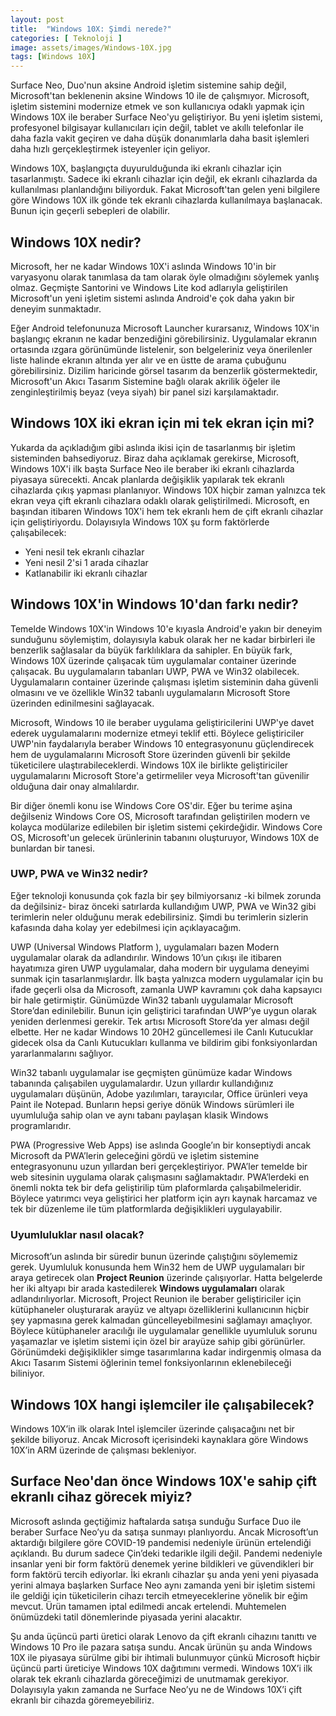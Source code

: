 ```yaml
---
layout: post
title:  "Windows 10X: Şimdi nerede?"
categories: [ Teknoloji ]
image: assets/images/Windows-10X.jpg
tags: [Windows 10X]
---
```

Surface Neo, Duo'nun aksine Android işletim sistemine sahip değil, Microsoft'tan beklenenin aksine Windows 10 ile de çalışmıyor. Microsoft, işletim sistemini modernize etmek ve son kullanıcıya odaklı yapmak için Windows 10X ile beraber Surface Neo'yu geliştiriyor. Bu yeni işletim sistemi, profesyonel bilgisayar kullanıcıları için değil, tablet ve akıllı telefonlar ile daha fazla vakit geçiren ve daha düşük donanımlarla daha basit işlemleri daha hızlı gerçekleştirmek isteyenler için geliyor.

Windows 10X, başlangıçta duyurulduğunda iki ekranlı cihazlar için tasarlanmıştı. Sadece iki ekranlı cihazlar için değil, ek ekranlı cihazlarda da kullanılması planlandığını biliyorduk. Fakat Microsoft'tan gelen yeni bilgilere göre Windows 10X ilk gönde tek ekranlı cihazlarda kullanılmaya başlanacak. Bunun için geçerli sebepleri de olabilir.

## Windows 10X nedir?
Microsoft, her ne kadar Windows 10X'i aslında Windows 10'in bir varyasyonu olarak tanımlasa da tam olarak öyle olmadığını söylemek yanlış olmaz. Geçmişte Santorini ve Windows Lite kod adlarıyla geliştirilen Microsoft'un yeni işletim sistemi aslında Android'e çok daha yakın bir deneyim sunmaktadır.


Eğer Android telefonunuza Microsoft Launcher kurarsanız, Windows 10X'in başlangıç ekranın ne kadar benzediğini görebilirsiniz. Uygulamalar ekranın ortasında ızgara görünümünde listelenir, son belgeleriniz veya önerilenler liste halinde ekranın altında yer alır ve en üstte de arama çubuğunu görebilirsiniz. Dizilim haricinde görsel tasarım da benzerlik göstermektedir, Microsoft'un Akıcı Tasarım Sistemine bağlı olarak akrilik öğeler ile zenginleştirilmiş beyaz (veya siyah) bir panel sizi karşılamaktadır.

## Windows 10X iki ekran için mi tek ekran için mi?
Yukarda da açıkladığım gibi aslında ikisi için de tasarlanmış bir işletim sisteminden bahsediyoruz. Biraz daha açıklamak gerekirse, Microsoft, Windows 10X'i ilk başta Surface Neo ile beraber iki ekranlı cihazlarda piyasaya sürecekti. Ancak planlarda değişiklik yapılarak tek ekranlı cihazlarda çıkış yapması planlanıyor. Windows 10X hiçbir zaman yalnızca tek ekran veya çift ekranlı cihazlara odaklı olarak geliştirilmedi. Microsoft, en başından itibaren Windows 10X'i hem tek ekranlı hem de çift ekranlı cihazlar için geliştiriyordu. Dolayısıyla Windows 10X şu form faktörlerde çalışabilecek:

- Yeni nesil tek ekranlı cihazlar
- Yeni nesil 2'si 1 arada cihazlar
- Katlanabilir iki ekranlı cihazlar

## Windows 10X'in Windows 10'dan farkı nedir?
Temelde Windows 10X'in Windows 10'e kıyasla Android'e yakın bir deneyim sunduğunu söylemiştim, dolayısıyla kabuk olarak her ne kadar birbirleri ile benzerlik sağlasalar da büyük farklılıklara da sahipler. En büyük fark, Windows 10X üzerinde çalışacak tüm uygulamalar container üzerinde çalışacak. Bu uygulamaların tabanları UWP, PWA ve Win32 olabilecek. Uygulamaların container üzerinde çalışması işletim sisteminin daha güvenli olmasını ve ve özellikle Win32 tabanlı uygulamaların Microsoft Store üzerinden edinilmesini sağlayacak.

Microsoft, Windows 10 ile beraber uygulama geliştiricilerini UWP'ye davet ederek uygulamalarını modernize etmeyi teklif etti. Böylece geliştiriciler UWP'nin faydalarıyla beraber Windows 10 entegrasyonunu güçlendirecek hem de uygulamalarını Microsoft Store üzerinden güvenli bir şekilde tüketicilere ulaştırabileceklerdi. Windows 10X ile birlikte geliştiriciler uygulamalarını Microsoft Store'a getirmeliler veya Microsoft'tan güvenilir olduğuna dair onay almalılardır.

Bir diğer önemli konu ise Windows Core OS'dir. Eğer bu terime aşina değilseniz Windows Core OS, Microsoft tarafından geliştirilen modern ve kolayca modülarize edilebilen bir işletim sistemi çekirdeğidir. Windows Core OS, Microsoft'un gelecek ürünlerinin tabanını oluşturuyor, Windows 10X de bunlardan bir tanesi.

### UWP, PWA ve Win32 nedir?
Eğer teknoloji konusunda çok fazla bir şey bilmiyorsanız -ki bilmek zorunda da değilsiniz- biraz önceki satırlarda kullandığım UWP, PWA ve Win32 gibi terimlerin neler olduğunu merak edebilirsiniz. Şimdi bu terimlerin sizlerin kafasında daha kolay yer edebilmesi için açıklayacağım.

UWP (Universal Windows Platform ),  uygulamaları bazen Modern uygulamalar olarak da adlandırılır. Windows 10’un çıkışı ile itibaren hayatımıza giren UWP uygulamalar, daha modern bir uygulama deneyimi sunmak için tasarlanmışlardır. İlk başta yalnızca modern uygulamalar için bu ifade geçerli olsa da Microsoft, zamanla UWP kavramını çok daha kapsayıcı bir hale getirmiştir. Günümüzde Win32 tabanlı uygulamalar Microsoft Store’dan edinilebilir. Bunun için geliştirici tarafından UWP’ye uygun olarak yeniden derlenmesi gerekir. Tek artısı Microsoft Store’da yer alması değil elbette. Her ne kadar Windows 10 20H2 güncellemesi ile Canlı Kutucuklar gidecek olsa da Canlı Kutucukları kullanma ve bildirim gibi fonksiyonlardan yararlanmalarını sağlıyor.

Win32 tabanlı uygulamalar ise geçmişten günümüze kadar Windows tabanında çalışabilen uygulamalardır. Uzun yıllardır kullandığınız uygulamaları düşünün, Adobe yazılımları, tarayıcılar, Office ürünleri veya Paint ile Notepad. Bunların hepsi geriye dönük Windows sürümleri ile uyumluluğa sahip olan ve aynı tabanı paylaşan klasik Windows programlarıdır.

PWA (Progressive Web Apps) ise aslında Google’ın bir konseptiydi ancak Microsoft da PWA’lerin geleceğini gördü ve işletim sistemine entegrasyonunu uzun yıllardan beri gerçekleştiriyor. PWA’ler temelde bir web sitesinin uygulama olarak çalışmasını sağlamaktadır. PWA’lerdeki en önemli nokta tek bir defa geliştirilip tüm plaformlarda çalışabilmeleridir. Böylece yatırımcı veya geliştirici her platform için ayrı kaynak harcamaz ve tek bir düzenleme ile tüm platformlarda değişiklikleri uygulayabilir.

### Uyumluluklar nasıl olacak?
Microsoft’un aslında bir süredir bunun üzerinde çalıştığını söylememiz gerek. Uyumluluk konusunda hem Win32 hem de UWP uygulamaları bir araya getirecek olan **Project Reunion** üzerinde çalışıyorlar. Hatta belgelerde her iki altyapı bir arada kastedilerek **Windows uygulamaları** olarak adlandırılıyorlar. Microsoft, Project Reunion ile beraber geliştiriciler için kütüphaneler oluşturarak arayüz ve altyapı özelliklerini kullanıcının hiçbir şey yapmasına gerek kalmadan güncelleyebilmesini sağlamayı amaçlıyor. Böylece kütüphaneler aracılığı ile uygulamalar genellikle uyumluluk sorunu yaşamazlar ve işletim sistemi için özel bir arayüze sahip gibi görünürler. Görünümdeki değişiklikler simge tasarımlarına kadar indirgenmiş olmasa da Akıcı Tasarım Sistemi öğlerinin temel fonksiyonlarının eklenebileceği biliniyor.

## Windows 10X hangi işlemciler ile çalışabilecek?
Windows 10X’in ilk olarak Intel işlemciler üzerinde çalışacağını net bir şekilde biliyoruz. Ancak Microsoft içerisindeki kaynaklara göre Windows 10X’in ARM üzerinde de çalışması bekleniyor.

## Surface Neo'dan önce Windows 10X'e sahip çift ekranlı cihaz görecek miyiz?
Microsoft aslında geçtiğimiz haftalarda satışa sunduğu Surface Duo ile beraber Surface Neo’yu da satışa sunmayı planlıyordu. Ancak Microsoft’un aktardığı bilgilere göre COVID-19 pandemisi nedeniyle ürünün ertelendiği açıklandı. Bu durum sadece Çin’deki tedarikle ilgili değil. Pandemi nedeniyle insanlar yeni bir form faktörü denemek yerine bildikleri ve güvendikleri bir form faktörü tercih ediyorlar. İki ekranlı cihazlar şu anda yeni yeni piyasada yerini almaya başlarken Surface Neo aynı zamanda yeni bir işletim sistemi ile geldiği için tüketicilerin cihazı tercih etmeyeceklerine yönelik bir eğim mevcut. Ürün tamamen iptal edilmedi ancak ertelendi. Muhtemelen önümüzdeki tatil dönemlerinde piyasada yerini alacaktır.

Şu anda üçüncü parti üretici olarak Lenovo da çift ekranlı cihazını tanıttı ve Windows 10 Pro ile pazara satışa sundu. Ancak ürünün şu anda Windows 10X ile piyasaya sürülme gibi bir ihtimali bulunmuyor çünkü Microsoft hiçbir üçüncü parti üreticiye Windows 10X dağıtımını vermedi. Windows 10X’i ilk olarak tek ekranlı cihazlarda göreceğimizi de unutmamak gerekiyor. Dolayısıyla yakın zamanda ne Surface Neo’yu ne de Windows 10X’i çift ekranlı bir cihazda göremeyebiliriz.

